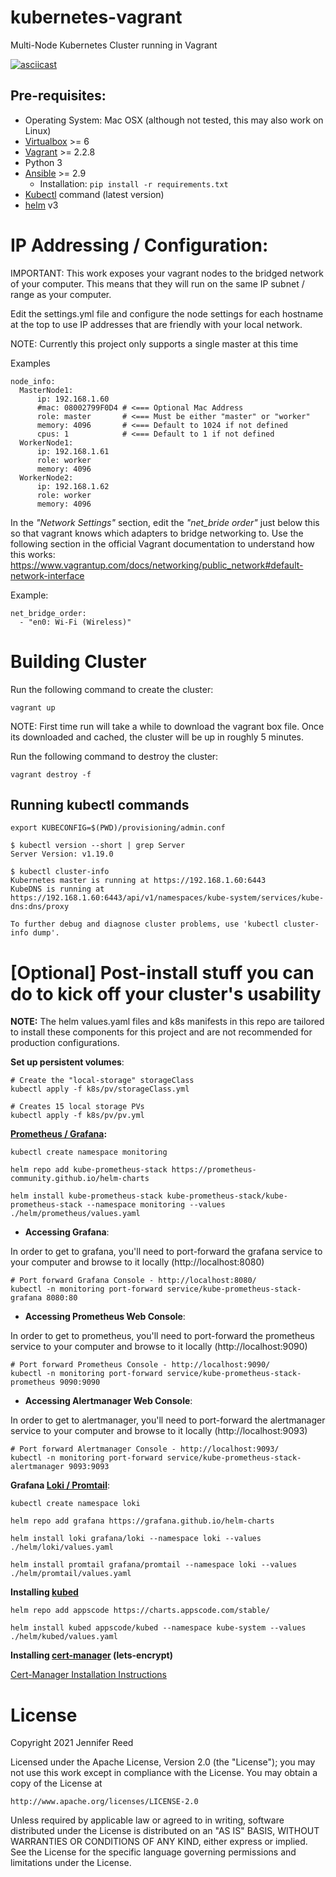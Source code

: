 # kubernetes-vagrant

Multi-Node Kubernetes Cluster running in Vagrant

[![asciicast](https://asciinema.org/a/UhPUqwsaCxrbXnZk19UxAAC3Z.svg)](https://asciinema.org/a/UhPUqwsaCxrbXnZk19UxAAC3Z)

## Pre-requisites:
* Operating System: Mac OSX (although not tested, this may also work on Linux)
* [Virtualbox](https://www.virtualbox.org/) >= 6
* [Vagrant](https://www.vagrantup.com/) >= 2.2.8
* Python 3
* [Ansible](https://docs.ansible.com/) >= 2.9
  * Installation:
  ``` pip install -r requirements.txt ```
* [Kubectl](https://kubernetes.io/docs/tasks/tools/) command (latest version)
* [helm](https://helm.sh/) v3

# IP Addressing / Configuration:
IMPORTANT: This work exposes your vagrant nodes to the bridged network of your computer. This means that they will run on the same IP subnet / range as your computer.

Edit the settings.yml file and configure the node settings for each hostname at the top to use IP addresses that are friendly with your local network.

NOTE: Currently this project only supports a single master at this time

Examples
```
node_info:
  MasterNode1:
      ip: 192.168.1.60
      #mac: 08002799F0D4 # <=== Optional Mac Address
      role: master       # <=== Must be either "master" or "worker"
      memory: 4096       # <=== Default to 1024 if not defined
      cpus: 1            # <=== Default to 1 if not defined
  WorkerNode1:
      ip: 192.168.1.61
      role: worker
      memory: 4096
  WorkerNode2:
      ip: 192.168.1.62
      role: worker
      memory: 4096
```

In the *"Network Settings"* section, edit the *"net_bride order"* just below this so that vagrant knows which adapters to bridge networking to. Use the following section in the official Vagrant documentation to understand how this works: https://www.vagrantup.com/docs/networking/public_network#default-network-interface

Example:
```
net_bridge_order:
  - "en0: Wi-Fi (Wireless)"
```

# Building Cluster
Run the following command to create the cluster:
```
vagrant up
```
NOTE: First time run will take a while to download the vagrant box file. Once its downloaded and cached, the cluster will be up in roughly 5 minutes.

Run the following command to destroy the cluster:
```
vagrant destroy -f
```

## Running kubectl commands

```
export KUBECONFIG=$(PWD)/provisioning/admin.conf
```

```
$ kubectl version --short | grep Server
Server Version: v1.19.0

$ kubectl cluster-info
Kubernetes master is running at https://192.168.1.60:6443
KubeDNS is running at https://192.168.1.60:6443/api/v1/namespaces/kube-system/services/kube-dns:dns/proxy

To further debug and diagnose cluster problems, use 'kubectl cluster-info dump'.
```

# [Optional] Post-install stuff you can do to kick off your cluster's usability

**NOTE:** The helm values.yaml files and k8s manifests in this repo are tailored to install these components for this project and are not recommended for production configurations.

**Set up persistent volumes**:
```
# Create the "local-storage" storageClass
kubectl apply -f k8s/pv/storageClass.yml

# Creates 15 local storage PVs
kubectl apply -f k8s/pv/pv.yml
```

**[Prometheus / Grafana](https://prometheus.io/):**

```
kubectl create namespace monitoring

helm repo add kube-prometheus-stack https://prometheus-community.github.io/helm-charts

helm install kube-prometheus-stack kube-prometheus-stack/kube-prometheus-stack --namespace monitoring --values ./helm/prometheus/values.yaml
```

* **Accessing Grafana**:

In order to get to grafana, you'll need to port-forward the grafana service to your computer and browse to it locally (http://localhost:8080)
```
# Port forward Grafana Console - http://localhost:8080/
kubectl -n monitoring port-forward service/kube-prometheus-stack-grafana 8080:80
```

* **Accessing Prometheus Web Console**:

In order to get to prometheus, you'll need to port-forward the prometheus service to your computer and browse to it locally (http://localhost:9090)
```
# Port forward Prometheus Console - http://localhost:9090/
kubectl -n monitoring port-forward service/kube-prometheus-stack-prometheus 9090:9090
```

* **Accessing Alertmanager Web Console**:

In order to get to alertmanager, you'll need to port-forward the alertmanager service to your computer and browse to it locally (http://localhost:9093)
```
# Port forward Alertmanager Console - http://localhost:9093/
kubectl -n monitoring port-forward service/kube-prometheus-stack-alertmanager 9093:9093
```

**Grafana [Loki / Promtail](https://grafana.com/oss/loki/)**:
```
kubectl create namespace loki

helm repo add grafana https://grafana.github.io/helm-charts

helm install loki grafana/loki --namespace loki --values ./helm/loki/values.yaml

helm install promtail grafana/promtail --namespace loki --values ./helm/promtail/values.yaml
```


**Installing [kubed](https://appscode.com/products/kubed/)**

```
helm repo add appscode https://charts.appscode.com/stable/

helm install kubed appscode/kubed --namespace kube-system --values ./helm/kubed/values.yaml
```

**Installing [cert-manager](https://cert-manager.io/docs/) (lets-encrypt)**

[Cert-Manager Installation Instructions](https://cert-manager.io/docs/installation/kubernetes)


# License
Copyright 2021 Jennifer Reed

Licensed under the Apache License, Version 2.0 (the "License");
you may not use this work except in compliance with the License.
You may obtain a copy of the License at

    http://www.apache.org/licenses/LICENSE-2.0

Unless required by applicable law or agreed to in writing, software
distributed under the License is distributed on an "AS IS" BASIS,
WITHOUT WARRANTIES OR CONDITIONS OF ANY KIND, either express or implied.
See the License for the specific language governing permissions and
limitations under the License.
